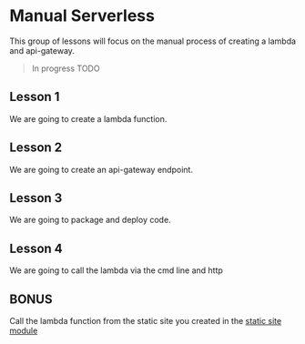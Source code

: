 # Manual Serverless
This group of lessons will focus on the manual process of creating a lambda and api-gateway.

>In progress TODO

## Lesson 1
We are going to create a lambda function.

## Lesson 2
We are going to create an api-gateway endpoint.

## Lesson 3
We are going to package and deploy code.

## Lesson 4
We are going to call the lambda via the cmd line and http

## BONUS
Call the lambda function from the static site you created in the [static site module](../static-site-serverless/README.md)
